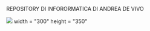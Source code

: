 REPOSITORY DI INFORORMATICA DI ANDREA DE VIVO

<img src = https://pythonlife.in/images/pythonlogo.png >   width = "300"   height = "350"
